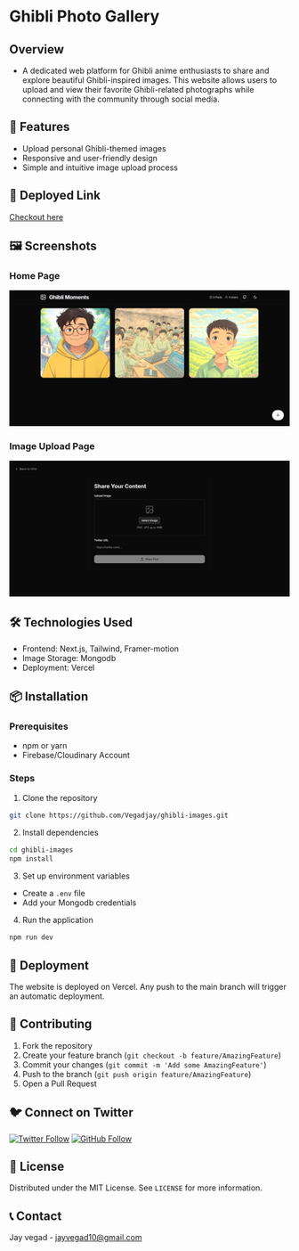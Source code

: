 # Ghibli Photo Gallery

## Overview
- A dedicated web platform for Ghibli anime enthusiasts to share and explore beautiful Ghibli-inspired images. This website allows users to upload and view their favorite Ghibli-related photographs while connecting with the community through social media.

## 🌟 Features
- Upload personal Ghibli-themed images
- Responsive and user-friendly design
- Simple and intuitive image upload process

## 🔗 Deployed Link
[Checkout here](https://ghibli.vercel.app)

## 🖼️ Screenshots
### Home Page
![Home Page Screenshot](/screenshots/Home.png)

### Image Upload Page
![Upload Image Screenshot](/screenshots/Add-image.png)

## 🛠️ Technologies Used
- Frontend: Next.js, Tailwind, Framer-motion
- Image Storage: Mongodb
- Deployment: Vercel

## 📦 Installation

### Prerequisites
- npm or yarn
- Firebase/Cloudinary Account

### Steps
1. Clone the repository
```bash
git clone https://github.com/Vegadjay/ghibli-images.git
```

2. Install dependencies
```bash
cd ghibli-images
npm install
```

3. Set up environment variables
- Create a `.env` file
- Add your Mongodb credentials

4. Run the application
```bash
npm run dev
```

## 🚀 Deployment
The website is deployed on Vercel. Any push to the main branch will trigger an automatic deployment.

## 🤝 Contributing
1. Fork the repository
2. Create your feature branch (`git checkout -b feature/AmazingFeature`)
3. Commit your changes (`git commit -m 'Add some AmazingFeature'`)
4. Push to the branch (`git push origin feature/AmazingFeature`)
5. Open a Pull Request

## 🐦 Connect on Twitter
[![Twitter Follow](https://img.shields.io/twitter/follow/JAY_VEGAD_?style=social)](https://twitter.com/JAY_VEGAD_)
[![GitHub Follow](https://img.shields.io/github/followers/Vegadjay?style=social)](https://github.com/JAYVEGAD)


## 📄 License
Distributed under the MIT License. See `LICENSE` for more information.

## 📞 Contact
Jay vegad - jayvegad10@gmail.com
